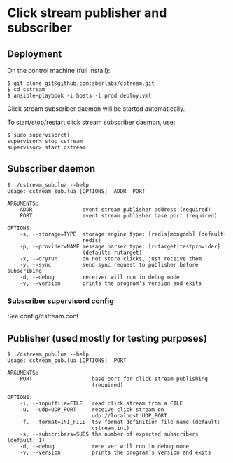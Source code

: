 # Click stream publisher and subscriber

## Deployment

On the control machine (full install):

    $ git clone git@github.com:sberlabs/cstream.git
    $ cd cstream
    $ ansible-playbook -i hosts -l prod deploy.yml

Click stream subscriber daemon will be started automatically.

To start/stop/restart click stream subscriber daemon, use:

    $ sudo supervisorctl
    supervisor> stop cstream
    supervisor> start cstream

## Subscriber daemon

    $ ./cstream_sub.lua --help
    Usage: cstream_sub.lua [OPTIONS]  ADDR  PORT
    
    ARGUMENTS:
        ADDR                event stream publisher address (required)
        PORT                event stream publisher base port (required)
    
    OPTIONS:
        -s, --storage=TYPE  storage engine type: [redis|mongodb] (default:
                            redis)
        -p, --provider=NAME message parser type: [rutarget|testprovider]
                            (default: rutarget)
        -x, --dryrun        do not store clicks, just receive them
        -y, --sync          send sync request to publisher before subscribing
        -d, --debug         receiver will run in debug mode
        -v, --version       prints the program's version and exits

### Subscriber supervisord config

See config/cstream.conf

## Publisher (used mostly for testing purposes)

    $ ./cstream_pub.lua --help
    Usage: cstream_pub.lua [OPTIONS]  PORT
    
    ARGUMENTS:
        PORT                   base port for click stream publishing
                               (required)
    
    OPTIONS:
        -i, --inputfile=FILE   read click stream from a FILE
        -u, --udp=UDP_PORT     receive click stream on
                               udp://localhost:UDP_PORT
        -f, --format=INI_FILE  tsv format definition file name (default:
                               cstream.ini)
        -s, --subscribers=SUBS the number of expected subscribers (default: 1)
        -d, --debug            receiver will run in debug mode
        -v, --version          prints the program's version and exits
